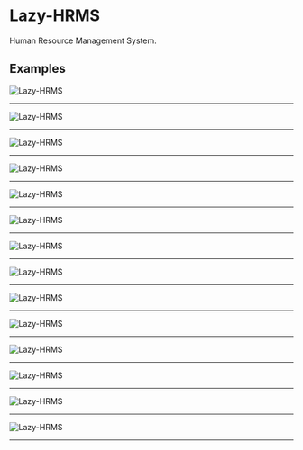 # Lazy-HRMS
Human Resource Management System.

## Examples
![Lazy-HRMS](https://github.com/LazyBruceWayne/Lazy-HRMS/blob/master/15.png)
<hr>

![Lazy-HRMS](https://github.com/LazyBruceWayne/Lazy-HRMS/blob/master/2.png)
<hr>

![Lazy-HRMS](https://github.com/LazyBruceWayne/Lazy-HRMS/blob/master/3.png)
<hr>

![Lazy-HRMS](https://github.com/LazyBruceWayne/Lazy-HRMS/blob/master/4.png)
<hr>

![Lazy-HRMS](https://github.com/LazyBruceWayne/Lazy-HRMS/blob/master/5.png)
<hr>

![Lazy-HRMS](https://github.com/LazyBruceWayne/Lazy-HRMS/blob/master/6.png)
<hr>

![Lazy-HRMS](https://github.com/LazyBruceWayne/Lazy-HRMS/blob/master/7.png)
<hr>

![Lazy-HRMS](https://github.com/LazyBruceWayne/Lazy-HRMS/blob/master/8.png)
<hr>

![Lazy-HRMS](https://github.com/LazyBruceWayne/Lazy-HRMS/blob/master/9.png)
<hr>

![Lazy-HRMS](https://github.com/LazyBruceWayne/Lazy-HRMS/blob/master/10.png)
<hr>

![Lazy-HRMS](https://github.com/LazyBruceWayne/Lazy-HRMS/blob/master/11.png)
<hr>

![Lazy-HRMS](https://github.com/LazyBruceWayne/Lazy-HRMS/blob/master/12.png)
<hr>

![Lazy-HRMS](https://github.com/LazyBruceWayne/Lazy-HRMS/blob/master/13.png)
<hr>

![Lazy-HRMS](https://github.com/LazyBruceWayne/Lazy-HRMS/blob/master/14.png)
<hr>

